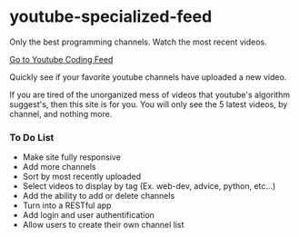 # youtube-specialized-feed

Only the best programming channels. Watch the most recent videos.

[Go to Youtube Coding Feed](https://patricktouchette.github.io/youtube-specialized-feed/)

Quickly see if your favorite youtube channels have uploaded a new video.

If you are tired of the unorganized mess of videos that youtube's algorithm suggest's, then this site is for you. You will only see the 5 latest videos, by channel, and nothing more.

### To Do List
- Make site fully responsive
- Add more channels
- Sort by most recently uploaded
- Select videos to display by tag (Ex. web-dev, advice, python, etc...)
- Add the ability to add or delete channels
- Turn into a RESTful app
- Add login and user authentification
- Allow users to create their own channel list

